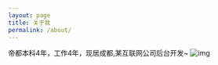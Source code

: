 ```yaml
---
layout: page
title: 关于我
permalink: /about/
---
```

帝都本科4年，工作4年，现居成都,某互联网公司后台开发~
![img](https://images.unsplash.com/photo-1526374965328-7f61d4dc18c5?ixlib=rb-1.2.1&ixid=eyJhcHBfaWQiOjEyMDd9&auto=format&fit=crop&w=800&q=60)
